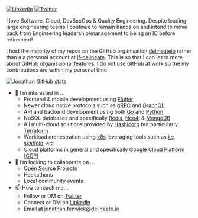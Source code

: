[![LinkedIn](https://img.shields.io/badge/linkedin-%230077B5.svg?style=for-the-badge&logo=linkedin&logoColor=white)](https://www.linkedin.com/in/jonathan-fenwick/)
[![Twitter](https://img.shields.io/badge/Twitter-%231DA1F2.svg?style=for-the-badge&logo=Twitter&logoColor=white)](https://twitter.com/delineateio)


I love Software, Cloud, DevSecOps & Quality Engineering.  Despite leading large engineering teams I continue to remain hands on and intend to move back from Engineering leadership/management to being an [IC](https://www.betterup.com/blog/individual-contributor) before retirement!

I host the majority of my repos on the GitHub organisation [delineateio](https://github.com/delineateio) rather than a a personal account at [jf-delineate](https://github.com/jf-delineate).  This is so that I can learn more about GitHub organisaional features. I do not use GitHub at work so the my contributions are within my personal time.  

![Jonathan GitHub stats](https://github-readme-stats.vercel.app/api?username=jf-delineate&show_icons=true)

- 👀 I’m interested in ...
  - Frontend & mobile development using [Flutter](https://flutter.dev/)
  - Newer cloud native protocols such as [gRPC](https://grpc.io/) and [GraphQL](https://graphql.org/)
  - API and backend development using both [Go](https://go.dev/) and [Python](https://www.python.org/)
  - NoSQL databases and specifically [Redis](https://redis.io/), [Neo4j](https://neo4j.com/) & [MongoDB](https://www.mongodb.com/)
  - All multi-cloud solutions provided by [Hashicorp](https://www.hashicorp.com/) but particularly [Terraform](https://www.terraform.io/)
  - Workload orchestration using [k8s](https://kubernetes.io/) leveraging tools such as [ko](https://github.com/ko-build/ko), [skaffold](
https://github.com/GoogleContainerTools/skaffold), etc
  - Cloud platforms in general and specifically [Google Cloud Platform (GCP)](https://cloud.google.com/)
- 💞️ I’m looking to collaborate on ...
  - Open Source Projects
  - Hackathons 
  - Local community events
- 📫 How to reach me...  
  - Follow or DM on [Twitter](https://twitter.com/delineateio)
  - Connect or DM on [LinkedIn](https://www.linkedin.com/in/jonathan-fenwick)
  - Email at <jonathan.fenwick@delineate.io>
  
